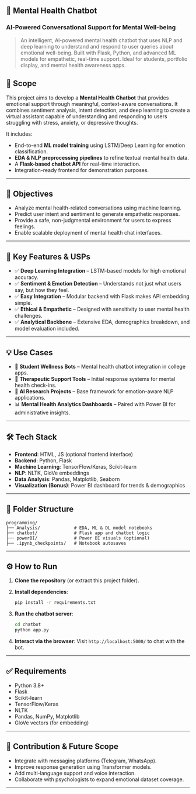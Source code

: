 ## 🧠 Mental Health Chatbot

### AI-Powered Conversational Support for Mental Well-being

> An intelligent, AI-powered mental health chatbot that uses NLP and deep learning to understand and respond to user queries about emotional well-being. Built with Flask, Python, and advanced ML models for empathetic, real-time support. Ideal for students, portfolio display, and mental health awareness apps.

## 📌 Scope

This project aims to develop a **Mental Health Chatbot** that provides emotional support through meaningful, context-aware conversations. It combines sentiment analysis, intent detection, and deep learning to create a virtual assistant capable of understanding and responding to users struggling with stress, anxiety, or depressive thoughts.

It includes:

* End-to-end **ML model training** using LSTM/Deep Learning for emotion classification.
* **EDA & NLP preprocessing pipelines** to refine textual mental health data.
* A **Flask-based chatbot API** for real-time interaction.
* Integration-ready frontend for demonstration purposes.

---

## 🎯 Objectives

* Analyze mental health-related conversations using machine learning.
* Predict user intent and sentiment to generate empathetic responses.
* Provide a safe, non-judgmental environment for users to express feelings.
* Enable scalable deployment of mental health chat interfaces.

---

## 🚀 Key Features & USPs

* ✅ **Deep Learning Integration** – LSTM-based models for high emotional accuracy.
* ✅ **Sentiment & Emotion Detection** – Understands not just what users say, but how they feel.
* ✅ **Easy Integration** – Modular backend with Flask makes API embedding simple.
* ✅ **Ethical & Empathetic** – Designed with sensitivity to user mental health challenges.
* ✅ **Analytical Backbone** – Extensive EDA, demographics breakdown, and model evaluation included.

---

## 💡 Use Cases

* 📱 **Student Wellness Bots** – Mental health chatbot integration in college apps.
* 🧘 **Therapeutic Support Tools** – Initial response systems for mental health check-ins.
* 🤖 **AI Research Projects** – Base framework for emotion-aware NLP applications.
* 📊 **Mental Health Analytics Dashboards** – Paired with Power BI for administrative insights.

---

## 🛠️ Tech Stack

* **Frontend**: HTML, JS (optional frontend interface)
* **Backend**: Python, Flask
* **Machine Learning**: TensorFlow/Keras, Scikit-learn
* **NLP**: NLTK, GloVe embeddings
* **Data Analysis**: Pandas, Matplotlib, Seaborn
* **Visualization (Bonus)**: Power BI dashboard for trends & demographics

---

## 📁 Folder Structure

```
programming/
├── Analysis/             # EDA, ML & DL model notebooks
├── chatbot/              # Flask app and chatbot logic
├── powerBI/              # Power BI visuals (optional)
├── .ipynb_checkpoints/   # Notebook autosaves
```

---

## ⚙️ How to Run

1. **Clone the repository** (or extract this project folder).
2. **Install dependencies**:

   ```bash
   pip install -r requirements.txt
   ```
3. **Run the chatbot server**:

   ```bash
   cd chatbot
   python app.py
   ```
4. **Interact via the browser**:
   Visit `http://localhost:5000/` to chat with the bot.

---

## ✅ Requirements

* Python 3.8+
* Flask
* Scikit-learn
* TensorFlow/Keras
* NLTK
* Pandas, NumPy, Matplotlib
* GloVe vectors (for embedding)

---

## 🙌 Contribution & Future Scope

* Integrate with messaging platforms (Telegram, WhatsApp).
* Improve response generation using Transformer models.
* Add multi-language support and voice interaction.
* Collaborate with psychologists to expand emotional dataset coverage.

---

